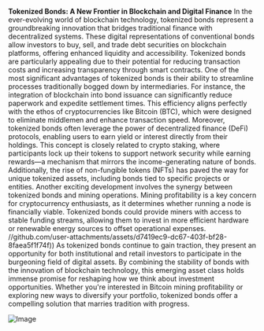 **Tokenized Bonds: A New Frontier in Blockchain and Digital Finance**
In the ever-evolving world of blockchain technology, tokenized bonds represent a groundbreaking innovation that bridges traditional finance with decentralized systems. These digital representations of conventional bonds allow investors to buy, sell, and trade debt securities on blockchain platforms, offering enhanced liquidity and accessibility. Tokenized bonds are particularly appealing due to their potential for reducing transaction costs and increasing transparency through smart contracts.
One of the most significant advantages of tokenized bonds is their ability to streamline processes traditionally bogged down by intermediaries. For instance, the integration of blockchain into bond issuance can significantly reduce paperwork and expedite settlement times. This efficiency aligns perfectly with the ethos of cryptocurrencies like Bitcoin (BTC), which were designed to eliminate middlemen and enhance transaction speed.
Moreover, tokenized bonds often leverage the power of decentralized finance (DeFi) protocols, enabling users to earn yield or interest directly from their holdings. This concept is closely related to crypto staking, where participants lock up their tokens to support network security while earning rewards—a mechanism that mirrors the income-generating nature of bonds. Additionally, the rise of non-fungible tokens (NFTs) has paved the way for unique tokenized assets, including bonds tied to specific projects or entities.
Another exciting development involves the synergy between tokenized bonds and mining operations. Mining profitability is a key concern for cryptocurrency enthusiasts, as it determines whether running a node is financially viable. Tokenized bonds could provide miners with access to stable funding streams, allowing them to invest in more efficient hardware or renewable energy sources to offset operational expenses.
 //github.com/user-attachments/assets/d7419ec9-dc67-403f-bf28-8faea5f1f74f))
As tokenized bonds continue to gain traction, they present an opportunity for both institutional and retail investors to participate in the burgeoning field of digital assets. By combining the stability of bonds with the innovation of blockchain technology, this emerging asset class holds immense promise for reshaping how we think about investment opportunities. Whether you're interested in Bitcoin mining profitability or exploring new ways to diversify your portfolio, tokenized bonds offer a compelling solution that marries tradition with progress.

![Image](https://github.com/user-attachments/assets/d7419ec9-dc67-403f-bf28-8faea5f1f74f)
